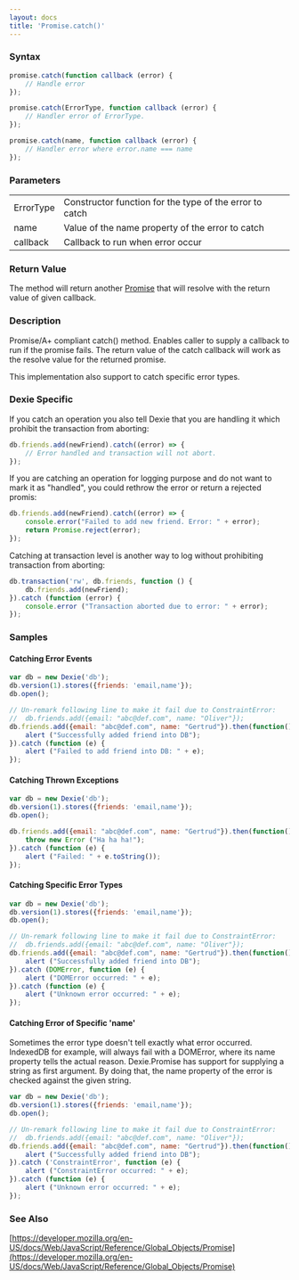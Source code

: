```yaml
---
layout: docs
title: 'Promise.catch()'
---
```


### Syntax

```javascript
promise.catch(function callback (error) {
    // Handle error
});

promise.catch(ErrorType, function callback (error) {
    // Handler error of ErrorType.
});

promise.catch(name, function callback (error) {
    // Handler error where error.name === name
});
```

### Parameters

<table>
<tr><td>ErrorType</td><td>Constructor function for the type of the error to catch</td></tr>
<tr><td>name</td><td>Value of the name property of the error to catch</td></tr>
<tr><td>callback</td><td>Callback to run when error occur</td></tr>
</table>

### Return Value

The method will return another [Promise](/docs/Promise/Promise) that will resolve with the return value of given callback.

### Description

Promise/A+ compliant catch() method. Enables caller to supply a callback to run if the promise fails. The return value of the catch callback will work as the resolve value for the returned promise.

This implementation also support to catch specific error types.

### Dexie Specific

If you catch an operation you also tell Dexie that you are handling it which prohibit the transaction from aborting:

```javascript
db.friends.add(newFriend).catch((error) => {
    // Error handled and transaction will not abort.
});
```

If you are catching an operation for logging purpose and do not want to mark it as "handled", you could rethrow the error or return a rejected promis:

```javascript
db.friends.add(newFriend).catch((error) => {
    console.error("Failed to add new friend. Error: " + error);
    return Promise.reject(error);
});
```
Catching at transaction level is another way to log without prohibiting transaction from aborting:

```javascript
db.transaction('rw', db.friends, function () {
    db.friends.add(newFriend);
}).catch (function (error) {
    console.error ("Transaction aborted due to error: " + error);
});
```

### Samples

#### Catching Error Events

```javascript
var db = new Dexie('db');
db.version(1).stores({friends: 'email,name'});
db.open();

// Un-remark following line to make it fail due to ConstraintError:
//  db.friends.add({email: "abc@def.com", name: "Oliver"}); 
db.friends.add({email: "abc@def.com", name: "Gertrud"}).then(function() {
    alert ("Successfully added friend into DB");
}).catch (function (e) {
    alert ("Failed to add friend into DB: " + e);
});
```

#### Catching Thrown Exceptions

```javascript
var db = new Dexie('db');
db.version(1).stores({friends: 'email,name'});
db.open();

db.friends.add({email: "abc@def.com", name: "Gertrud"}).then(function() {
    throw new Error ("Ha ha ha!");
}).catch (function (e) {
    alert ("Failed: " + e.toString());
});
```

#### Catching Specific Error Types

```javascript
var db = new Dexie('db');
db.version(1).stores({friends: 'email,name'});
db.open();

// Un-remark following line to make it fail due to ConstraintError:
//  db.friends.add({email: "abc@def.com", name: "Oliver"}); 
db.friends.add({email: "abc@def.com", name: "Gertrud"}).then(function() {
    alert ("Successfully added friend into DB");
}).catch (DOMError, function (e) {
    alert ("DOMError occurred: " + e);
}).catch (function (e) {
    alert ("Unknown error occurred: " + e);
});
```

#### Catching Error of Specific 'name'

Sometimes the error type doesn't tell exactly what error occurred. IndexedDB for example, will always fail with a DOMError, where its name property tells the actual reason. Dexie.Promise has support for supplying a string as first argument. By doing that, the name property of the error is checked against the given string.

```javascript
var db = new Dexie('db');
db.version(1).stores({friends: 'email,name'});
db.open();

// Un-remark following line to make it fail due to ConstraintError:
//  db.friends.add({email: "abc@def.com", name: "Oliver"}); 
db.friends.add({email: "abc@def.com", name: "Gertrud"}).then(function() {
    alert ("Successfully added friend into DB");
}).catch ('ConstraintError', function (e) {
    alert ("ConstraintError occurred: " + e);
}).catch (function (e) {
    alert ("Unknown error occurred: " + e);
});
```

### See Also

[https://developer.mozilla.org/en-US/docs/Web/JavaScript/Reference/Global_Objects/Promise](https://developer.mozilla.org/en-US/docs/Web/JavaScript/Reference/Global_Objects/Promise)
